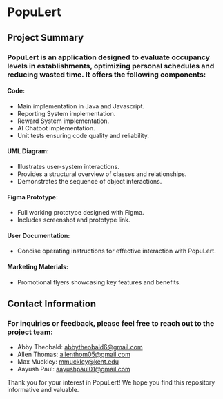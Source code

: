 # PopuLert

## Project Summary

### PopuLert is an application designed to evaluate occupancy levels in establishments, optimizing personal schedules and reducing wasted time. It offers the following components:

#### Code: 
- Main implementation in Java and Javascript.
- Reporting System implementation.
- Reward System implementation.
- AI Chatbot implementation.
- Unit tests ensuring code quality and reliability.

#### UML Diagram: 
- Illustrates user-system interactions.
- Provides a structural overview of classes and relationships.
- Demonstrates the sequence of object interactions.

#### Figma Prototype: 
- Full working prototype designed with Figma.
- Includes screenshot and prototype link.

#### User Documentation: 
- Concise operating instructions for effective interaction with PopuLert.

#### Marketing Materials: 
- Promotional flyers showcasing key features and benefits.

## Contact Information

### For inquiries or feedback, please feel free to reach out to the project team:

- Abby Theobald: abbytheobald6@gmail.com
- Allen Thomas: allenthom05@gmail.com
- Max Muckley: mmuckley@kent.edu
- Aayush Paul: aayushpaul01@gmail.com

Thank you for your interest in PopuLert! We hope you find this repository informative and valuable.
